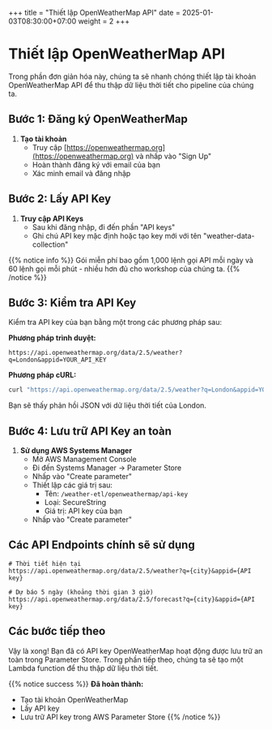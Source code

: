+++
title = "Thiết lập OpenWeatherMap API"
date = 2025-01-03T08:30:00+07:00
weight = 2
+++

# Thiết lập OpenWeatherMap API

Trong phần đơn giản hóa này, chúng ta sẽ nhanh chóng thiết lập tài khoản OpenWeatherMap API để thu thập dữ liệu thời tiết cho pipeline của chúng ta.

## Bước 1: Đăng ký OpenWeatherMap

1. **Tạo tài khoản**
   - Truy cập [https://openweathermap.org](https://openweathermap.org) và nhấp vào "Sign Up"
   - Hoàn thành đăng ký với email của bạn
   - Xác minh email và đăng nhập

## Bước 2: Lấy API Key

1. **Truy cập API Keys**
   - Sau khi đăng nhập, đi đến phần "API keys"
   - Ghi chú API key mặc định hoặc tạo key mới với tên "weather-data-collection"

{{% notice info %}}
Gói miễn phí bao gồm 1,000 lệnh gọi API mỗi ngày và 60 lệnh gọi mỗi phút - nhiều hơn đủ cho workshop của chúng ta.
{{% /notice %}}

## Bước 3: Kiểm tra API Key

Kiểm tra API key của bạn bằng một trong các phương pháp sau:

**Phương pháp trình duyệt:**

```
https://api.openweathermap.org/data/2.5/weather?q=London&appid=YOUR_API_KEY
```

**Phương pháp cURL:**

```bash
curl "https://api.openweathermap.org/data/2.5/weather?q=London&appid=YOUR_API_KEY"
```

Bạn sẽ thấy phản hồi JSON với dữ liệu thời tiết của London.

## Bước 4: Lưu trữ API Key an toàn

1. **Sử dụng AWS Systems Manager**
   - Mở AWS Management Console
   - Đi đến Systems Manager → Parameter Store
   - Nhấp vào "Create parameter"
   - Thiết lập các giá trị sau:
     - Tên: `/weather-etl/openweathermap/api-key`
     - Loại: SecureString
     - Giá trị: API key của bạn
   - Nhấp vào "Create parameter"

## Các API Endpoints chính sẽ sử dụng

```
# Thời tiết hiện tại
https://api.openweathermap.org/data/2.5/weather?q={city}&appid={API key}

# Dự báo 5 ngày (khoảng thời gian 3 giờ)
https://api.openweathermap.org/data/2.5/forecast?q={city}&appid={API key}
```

## Các bước tiếp theo

Vậy là xong! Bạn đã có API key OpenWeatherMap hoạt động được lưu trữ an toàn trong Parameter Store. Trong phần tiếp theo, chúng ta sẽ tạo một Lambda function để thu thập dữ liệu thời tiết.

{{% notice success %}}
**Đã hoàn thành:**

- Tạo tài khoản OpenWeatherMap
- Lấy API key
- Lưu trữ API key trong AWS Parameter Store
  {{% /notice %}}
